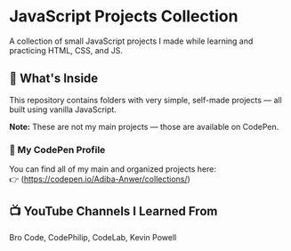 # JavaScript Projects Collection

A collection of small JavaScript projects I made while learning and practicing HTML, CSS, and JS.

## 📁 What's Inside

This repository contains folders with very simple, self-made projects — all built using vanilla JavaScript.


**Note:** These are not my main projects — those are available on CodePen.

### 🔗 My CodePen Profile
You can find all of my main and organized projects here:  
👉 (https://codepen.io/Adiba-Anwer/collections/)

## 📺 YouTube Channels I Learned From
Bro Code, CodePhilip, CodeLab, Kevin Powell
